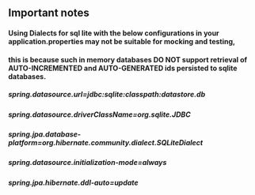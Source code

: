 ## Important notes
#### Using Dialects for sql lite with the below configurations in your application.properties may not be suitable for mocking and testing,
#### this is because such in memory databases DO NOT support retrieval of AUTO-INCREMENTED and AUTO-GENERATED ids persisted to sqlite databases.
####   
##### spring.datasource.url=jdbc:sqlite:classpath:datastore.db
##### spring.datasource.driverClassName=org.sqlite.JDBC
##### spring.jpa.database-platform=org.hibernate.community.dialect.SQLiteDialect
##### spring.datasource.initialization-mode=always
##### spring.jpa.hibernate.ddl-auto=update
